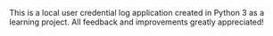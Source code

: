 This is a local user credential log application created in Python 3 as a learning project. All feedback and improvements
greatly appreciated!
